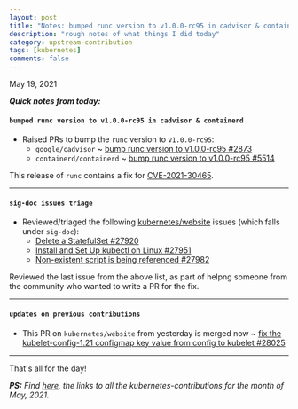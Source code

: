 ```yaml
---
layout: post
title: "Notes: bumped runc version to v1.0.0-rc95 in cadvisor & containerd, sig-doc issues triage #15"
description: "rough notes of what things I did today"
category: upstream-contribution
tags: [kubernetes]
comments: false
---
```


May 19, 2021

***Quick notes from today:***

#### `bumped runc version to v1.0.0-rc95 in cadvisor & containerd`

-  Raised PRs to bump the `runc` version to `v1.0.0-rc95`:
    - `google/cadvisor` ~ [bump runc version to v1.0.0-rc95 #2873](https://github.com/google/cadvisor/pull/2873#event-4767993277)
    - `containerd/containerd` ~ [bump runc version to v1.0.0-rc95 #5514](https://github.com/containerd/containerd/pull/5514#event-4766604591)

This release of `runc` contains a fix for [CVE-2021-30465](https://github.com/opencontainers/runc/security/advisories/GHSA-c3xm-pvg7-gh7r).

---

#### `sig-doc issues triage`

- Reviewed/triaged the following [kubernetes/website](https://github.com/kubernetes/website/issues/) issues (which falls under `sig-doc`):
    - [Delete a StatefulSet #27920](https://github.com/kubernetes/website/issues/27920)
    - [Install and Set Up kubectl on Linux #27951](https://github.com/kubernetes/website/issues/27951#issuecomment-844218003)
    - [Non-existent script is being referenced #27982](https://github.com/kubernetes/website/issues/27982#issuecomment-844272373)

Reviewed the last issue from the above list, as part of helpng someone from the community who wanted to write a PR for the fix.

---

#### `updates on previous contributions`

- This PR on `kubernetes/website` from yesterday is merged now ~ [fix the kubelet-config-1.21 configmap key value from config to kubelet #28025](https://github.com/kubernetes/website/pull/28025)

---


That's all for the day!

***PS:** Find [here](https://www.psaggu.com/kubernetes.html#may-2021), the links to all the kubernetes-contributions for the month of May, 2021.*
